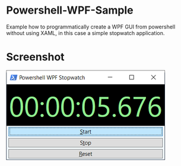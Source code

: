 # Powershell-WPF-Sample
Example how to programmatically create a WPF GUI from powershell without using XAML, in this case a simple stopwatch application.

# Screenshot
![Screenshot](powershell_wpf_stopwatch_screenshot.png)
